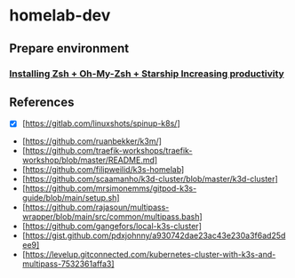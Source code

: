 # homelab-dev

## Prepare environment 

### [Installing Zsh + Oh-My-Zsh + Starship Increasing productivity](https://guinuxbr.com/en/posts/zsh+oh-my-zsh+starship/)

## References

- [X] [https://gitlab.com/linuxshots/spinup-k8s/]
- [https://github.com/ruanbekker/k3m/]
- [https://github.com/traefik-workshops/traefik-workshop/blob/master/README.md]
- [https://github.com/filipweilid/k3s-homelab]
- [https://github.com/scaamanho/k3d-cluster/blob/master/k3d-cluster]
- [https://github.com/mrsimonemms/gitpod-k3s-guide/blob/main/setup.sh]
- [https://github.com/rajasoun/multipass-wrapper/blob/main/src/common/multipass.bash]
- [https://github.com/gangefors/local-k3s-cluster]
- [https://gist.github.com/pdxjohnny/a930742dae23ac43e230a3f6ad25dee9]
- [https://levelup.gitconnected.com/kubernetes-cluster-with-k3s-and-multipass-7532361affa3]
